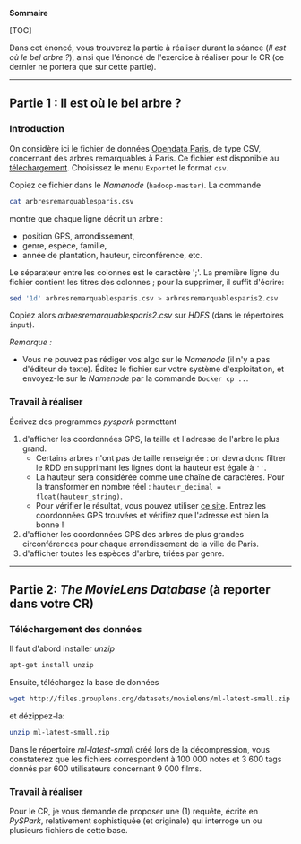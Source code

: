 **Sommaire**

[TOC]

Dans cet énoncé, vous trouverez la partie à réaliser durant la séance (_Il est où le bel arbre ?_), ainsi que l'énoncé de l'exercice à réaliser pour le CR (ce dernier ne portera que sur cette partie).

---
## Partie 1 : Il est où le bel arbre ?

### Introduction

On considère ici le fichier de données [Opendata Paris](http://opendata.paris.fr), de type CSV, concernant des arbres remarquables à Paris. Ce fichier est disponible au [téléchargement](https://opendata.paris.fr/explore/dataset/arbresremarquablesparis/information/). Choisissez le menu `Export`et le format `csv`.

Copiez ce fichier dans le _Namenode_ (`hadoop-master`). La commande 
```bash
cat arbresremarquablesparis.csv
```
montre que chaque ligne décrit un arbre : 

  - position GPS, arrondissement, 
  - genre, espèce, famille, 
  - année de plantation, hauteur, circonférence, etc. 

Le séparateur entre les colonnes est le caractère ';'. La première ligne du fichier contient les titres des colonnes ; pour la supprimer, il suffit d'écrire:
```bash
sed '1d' arbresremarquablesparis.csv > arbresremarquablesparis2.csv 
```
Copiez alors _arbresremarquablesparis2.csv_ sur _HDFS_ (dans le répertoires `input`).

*Remarque :* 

  - Vous ne pouvez pas rédiger vos algo sur le _Namenode_ (il n'y a pas d'éditeur de texte). Éditez le fichier sur votre système d'exploitation, et envoyez-le sur le _Namenode_ par la commande `Docker cp ..`.


### Travail à réaliser

Écrivez des programmes _pyspark_ permettant 

  1. d'afficher les coordonnées GPS, la taille et l'adresse de l'arbre le plus grand.   
     - Certains arbres n'ont pas de taille renseignée : on devra donc filtrer le RDD en supprimant les lignes dont la hauteur est égale à `''`.       
     - La hauteur sera considérée comme une chaîne de caractères. Pour la transformer en nombre réel : `hauteur_decimal = float(hauteur_string)`.     
     - Pour vérifier le résultat, vous pouvez utiliser [ce site](http://www.coordonnees-gps.fr/). Entrez les coordonnées GPS trouvées et vérifiez que l'adresse est bien la bonne !    
  1. d'afficher les coordonnées GPS des arbres de plus grandes circonférences pour chaque arrondissement de la ville de Paris.
  1. d'afficher toutes les espèces d'arbre, triées par genre. 

---
## Partie 2: _The MovieLens Database_ (à reporter dans votre CR)

### Téléchargement des données

Il faut d'abord installer _unzip_
```bash
apt-get install unzip
```
Ensuite, téléchargez la base de données
```bash
wget http://files.grouplens.org/datasets/movielens/ml-latest-small.zip
```
et dézippez-la:
```bash
unzip ml-latest-small.zip
```
Dans le répertoire _ml-latest-small_ créé lors de la décompression, vous constaterez que les fichiers correspondent à 100 000 notes et 3 600 tags donnés par 600 utilisateurs concernant 9 000 films.

### Travail à réaliser

Pour le CR, je vous demande de proposer une (1) requête, écrite en _PySPark_, relativement sophistiquée (et originale) qui interroge un ou plusieurs fichiers de cette base.
